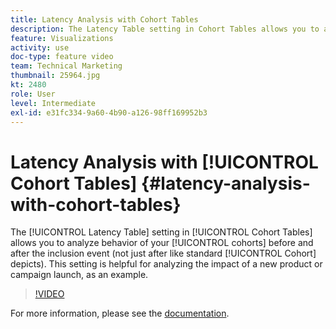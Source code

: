 ```yaml
---
title: Latency Analysis with Cohort Tables
description: The Latency Table setting in Cohort Tables allows you to analyze behavior of your cohorts before and after the inclusion event (not just after like standard Cohort depicts). This setting is helpful for analyzing the impact of a new product or campaign launch, as an example.
feature: Visualizations
activity: use
doc-type: feature video
team: Technical Marketing
thumbnail: 25964.jpg
kt: 2480
role: User
level: Intermediate
exl-id: e31fc334-9a60-4b90-a126-98ff169952b3
---
```

# Latency Analysis with [!UICONTROL Cohort Tables] {#latency-analysis-with-cohort-tables}

The [!UICONTROL Latency Table] setting in [!UICONTROL Cohort Tables] allows you to analyze behavior of your [!UICONTROL cohorts] before and after the inclusion event (not just after like standard [!UICONTROL Cohort] depicts). This setting is helpful for analyzing the impact of a new product or campaign launch, as an example.

>[!VIDEO](https://video.tv.adobe.com/v/25964/?quality=12&learn=on)

For more information, please see the [documentation](https://experienceleague.adobe.com/docs/analytics/analyze/analysis-workspace/visualizations/cohort-table/cohort-analysis.html?lang=en).
